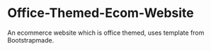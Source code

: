 # Office-Themed-Ecom-Website
An ecommerce website which is office themed, uses template from Bootstrapmade.
